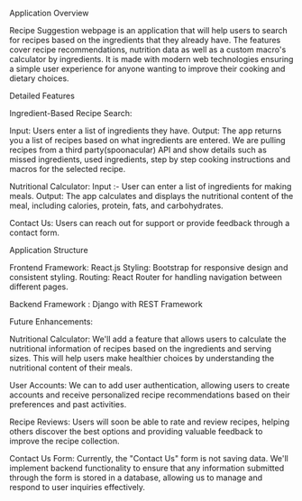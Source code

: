 Application Overview

 Recipe Suggestion webpage is an application that will help users to search for recipes based on the ingredients that they already have. The features cover recipe recommendations, nutrition data as well as a custom macro's calculator by ingredients. It is made with modern web technologies ensuring a simple user experience for anyone wanting to improve their cooking and dietary choices.


Detailed Features

Ingredient-Based Recipe Search:

Input: Users enter a list of ingredients they have.
Output: The app returns you a list of recipes based on what ingredients are entered. We are pulling recipes from a third party(spoonacular) API and show details such as missed ingredients, used ingredients, step by step cooking instructions and macros for the selected recipe.


Nutritional Calculator: 
Input :- User can enter a list of ingredients for making meals.
Output: The app calculates and displays the nutritional content of the meal, including calories, protein, fats, and carbohydrates.


Contact Us:
Users can reach out for support or provide feedback through a contact form.


Application Structure

Frontend
Framework: React.js
Styling: Bootstrap for responsive design and consistent styling.
Routing: React Router for handling navigation between different pages.

Backend
Framework : Django with REST Framework

Future Enhancements:

Nutritional Calculator: We'll add a feature that allows users to calculate the nutritional information of recipes based on the ingredients and serving sizes. This will help users make healthier choices by understanding the nutritional content of their meals.

User Accounts: We can to add user authentication, allowing users to create accounts and receive personalized recipe recommendations based on their preferences and past activities.

Recipe Reviews: Users will soon be able to rate and review recipes, helping others discover the best options and providing valuable feedback to improve the recipe collection.

Contact Us Form: Currently, the "Contact Us" form is not saving data. We'll implement backend functionality to ensure that any information submitted through the form is stored in a database, allowing us to manage and respond to user inquiries effectively.
